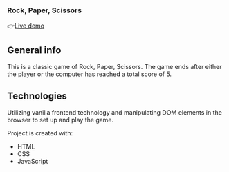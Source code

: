 <h3>Rock, Paper, Scissors</h3>

👉[Live demo](https://okidokitokiloki.github.io/rock-paper-scissors/)

## General info
This is a classic game of Rock, Paper, Scissors. The game ends after either the player or the computer has reached a total score of 5.

	
## Technologies
Utilizing vanilla frontend technology and manipulating DOM elements in the browser to set up and play the game.

Project is created with:
* HTML
* CSS
* JavaScript
